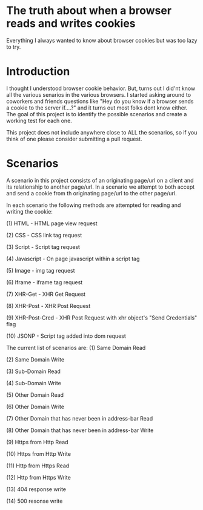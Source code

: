 The truth about when a browser reads and writes cookies
========================

Everything I always wanted to know about browser cookies but was too lazy to try.

Introduction
========================

I thought I understood browser cookie behavior. But, turns out I did'nt know all the various senarios in the various browsers. I started asking around to coworkers and friends questions like "Hey do you know if a browser sends a cookie to the server if....?" and it turns out most folks dont know either. The goal of this project is to identify the possible scenarios and create a working test for each one. 

This project does not include anywhere close to ALL the scenarios, so if you think of one please consider submitting a pull request.



Scenarios
=========================

A scenario in this project consists of an originating page/url on a client and its relationship to another page/url. In a scenario we attempt to both accept and send a cookie from th originating page/url to the other page/url.

In each scenario the following methods are attempted for reading and writing the cookie:

(1) HTML - HTML page view request

(2) CSS - CSS link tag request

(3) Script - Script tag request

(4) Javascript - On page javascript within a script tag

(5) Image - img tag request

(6) Iframe - iframe tag request

(7) XHR-Get - XHR Get Request

(8) XHR-Post - XHR Post Request

(9) XHR-Post-Cred - XHR Post Request with xhr object's "Send Credentials" flag

(10) JSONP - Script tag added into dom request


The current list of scenarios are:
(1) Same Domain Read

(2) Same Domain Write

(3) Sub-Domain Read

(4) Sub-Domain Write

(5) Other Domain Read

(6) Other Domain Write

(7) Other Domain that has never been in address-bar Read

(8) Other Domain that has never been in address-bar Write

(9) Https from Http Read

(10) Https from Http Write

(11) Http from Https Read

(12) Http from Https Write

(13) 404 response write

(14) 500 resonse write


